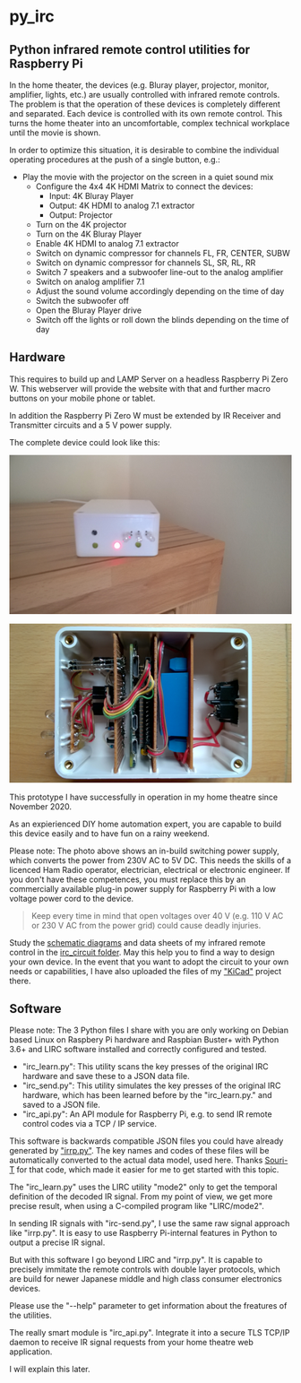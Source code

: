# py_irc
## Python infrared remote control utilities for Raspberry Pi ##

In the home theater, the devices (e.g. Bluray player, projector, monitor, amplifier, lights, etc.) are usually controlled with infrared remote controls. The problem is that the operation of these devices is completely different and separated. Each device is controlled with its own remote control. This turns the home theater into an uncomfortable, complex technical workplace until the movie is shown.

In order to optimize this situation, it is desirable to combine the individual operating procedures at the push of a single button, e.g.:
 * Play the movie with the projector on the screen in a quiet sound mix
   * Configure the 4x4 4K HDMI Matrix to connect the devices:
     * Input: 4K Bluray Player
     * Output: 4K HDMI to analog 7.1 extractor
     * Output: Projector
   * Turn on the 4K projector
   * Turn on the 4K Bluray Player
   * Enable 4K HDMI to analog 7.1 extractor
   * Switch on dynamic compressor for channels FL, FR, CENTER, SUBW
   * Switch on dynamic compressor for channels SL, SR, RL, RR
   * Switch 7 speakers and a subwoofer line-out to the analog amplifier
   * Switch on analog amplifier 7.1
   * Adjust the sound volume accordingly depending on the time of day
   * Switch the subwoofer off
   * Open the Bluray Player drive
   * Switch off the lights or roll down the blinds depending on the time of day

## Hardware ##

This requires to build up and LAMP Server on a headless Raspberry Pi Zero W. This webserver will provide the website with that and further macro buttons on your mobile phone or tablet. 

In addition the Raspberry Pi Zero W must be extended by IR Receiver and Transmitter circuits and a 5 V power supply. 

The complete device could look like this:

![Infrared Remote control outside](https://github.com/michaelpaulkorthals/py_irc/blob/main/images/rpi_irc_1.png)

![Infrared Remote control inside](https://github.com/michaelpaulkorthals/py_irc/blob/main/images/rpi_irc_2.png)

This prototype I have successfully in operation in my home theatre since November 2020.

As an expierienced DIY home automation expert, you are capable to build this device easily and to have fun on a rainy weekend.

Please note:
The photo above shows an in-build switching power supply, which converts the power from 230V AC to 5V DC. This needs the skills of a licenced Ham Radio operator, electrician, electrical or electronic engineer. If you don't have these competences, you must replace this by an commercially available plug-in power supply for Raspberry Pi with a low voltage power cord to the device. 

> Keep every time in mind that open voltages over 40 V (e.g. 110 V AC or 230 V AC from the power grid) could cause deadly injuries.

Study the [schematic diagrams](https://github.com/michaelpaulkorthals/py_irc/blob/main/irc_circuit/irc_circuit.pdf) and data sheets of my infrared remote control in the [irc_circuit folder](https://github.com/michaelpaulkorthals/py_irc/tree/main/irc_circuit).
May this help you to find a way to design your own device. In the event that you want to adopt the circuit to your own needs or capabilities, I have also uploaded the files of my ["KiCad"](https://www.kicad.org/) project there.

## Software ##

Please note: The 3 Python files I share with you are only working on Debian based Linux on Raspbery Pi hardware and Raspbian Buster+ with Python 3.6+ and LIRC software installed and correctly configured and tested.

  * "irc_learn.py": This utility scans the key presses of the original IRC hardware and save these to a JSON data file.
  * "irc_send.py": This utility simulates the key presses of the original IRC hardware, which has been learned before by the "irc_learn.py." and saved to a JSON file.
  * "irc_api.py": An API module for Raspberry Pi, e.g. to send IR remote control codes via a TCP / IP service.

This software is backwards compatible JSON files you could have already generated by ["irrp.py"](https://github.com/souri-t/RemoteControl-RPI/blob/master/remote/bin/irrp). The key names and codes of these files will be automatically converted to the actual data model, used here. Thanks [Souri-T](https://github.com/souri-t) for that code, which made it easier for me to get started with this topic.

The "irc_learn.py" uses the LIRC utility "mode2" only to get the temporal definition of the decoded IR signal. From my point of view, we get more precise result, when using a C-compiled program like "LIRC/mode2".

In sending IR signals with "irc-send.py", I use the same raw signal approach like "irrp.py". It is easy to use Raspberry Pi-internal features in Python to output a precise IR signal. 

But with this software I go beyond LIRC and "irrp.py". It is capable to precisely immitate the remote controls with double layer protocols, which are build for newer Japanese middle and high class consumer electronics devices.

Please use the "--help" parameter to get information about the freatures of the utilities.

The really smart module is "irc_api.py". Integrate it into a secure TLS TCP/IP daemon to receive IR signal requests from your home theatre web application.

I will explain this later.
